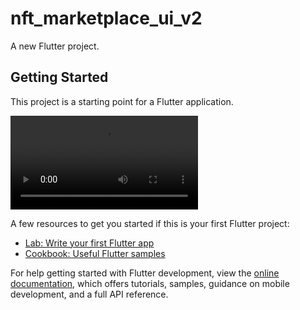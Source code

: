 # nft_marketplace_ui_v2

A new Flutter project.

## Getting Started

This project is a starting point for a Flutter application.

![](/Demo.mp4 "pimp_my_button-showcase")

A few resources to get you started if this is your first Flutter project:

- [Lab: Write your first Flutter app](https://docs.flutter.dev/get-started/codelab)
- [Cookbook: Useful Flutter samples](https://docs.flutter.dev/cookbook)

For help getting started with Flutter development, view the
[online documentation](https://docs.flutter.dev/), which offers tutorials,
samples, guidance on mobile development, and a full API reference.
